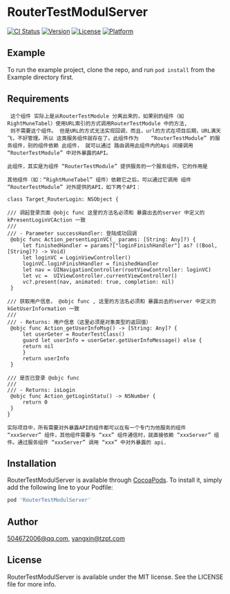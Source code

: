 # RouterTestModulServer

[![CI Status](https://img.shields.io/travis/504672006@qq.com/RouterTestModulServer.svg?style=flat)](https://travis-ci.org/504672006@qq.com/RouterTestModulServer)
[![Version](https://img.shields.io/cocoapods/v/RouterTestModulServer.svg?style=flat)](https://cocoapods.org/pods/RouterTestModulServer)
[![License](https://img.shields.io/cocoapods/l/RouterTestModulServer.svg?style=flat)](https://cocoapods.org/pods/RouterTestModulServer)
[![Platform](https://img.shields.io/cocoapods/p/RouterTestModulServer.svg?style=flat)](https://cocoapods.org/pods/RouterTestModulServer)

## Example

To run the example project, clone the repo, and run `pod install` from the Example directory first.

## Requirements
     
     这个组件 实际上是从RouterTestModule 分离出来的，如果别的组件（如 RightMuneTabel）使用URL索引的方式调用RouterTestModule 中的方法,
     则不需要这个组件。 但是URL的方式无法实现回调，而且，url的方式在项目后期，URL满天飞，不好管理。所以 这类服务组件就存在了。此组件作为    “RouterTestModule” 的服务组件，别的组件依赖 此组件， 就可以通过 路由调用此组件内的Api 间接调用 “RouterTestModule” 中对外暴露的API。
 
    此组件，其实是为组件 “RouterTestModule” 提供服务的一个服务组件。它的作用是
    
    其他组件（如：“RightMuneTabel” 组件）依赖它之后，可以通过它调用 组件 “RouterTestModule” 对外提供的API，如下两个API： 
    
    class Target_RouterLogin: NSObject {
    
    /// 调起登录页面 @objc func 这里的方法名必须和 暴露出去的server 中定义的 kPresentLoginVCAction 一致
    ///
    /// - Parameter successHandler: 登陆成功回调
     @objc func Action_persentLoginVC(_ params: [String: Any]?) {
         let finishedHandler = params?["loginFinishHandler"] as? ((Bool, [String]?) -> Void)
         let loginVC = LoginViewController()
         loginVC.loginFinishHandler = finishedHandler
         let nav = UINavigationController(rootViewController: loginVC)
         let vc =  UIViewController.currentViewController()
         vc?.present(nav, animated: true, completion: nil)
     }
    
    /// 获取用户信息， @objc func , 这里的方法名必须和 暴露出去的server 中定义的 kGetUserInformation 一致
    ///
    /// - Returns: 用户信息（这里必须是对象类型的返回值）
     @objc func Action_getUserInfoMsg() -> [String: Any]? {
         let userGeter = RouterTestClass()
         guard let userInfo = userGeter.getUserInfoMessage() else {
         return nil
         }
         return userInfo
     }
    
    /// 是否已登录 @objc func
    ///
    /// - Returns: isLogin
     @objc func Action_getLoginStatu() -> NSNumber {
         return 0
     }
    }
    
    实际项目中，所有需要对外暴露API的组件都可以在有一个专门为他服务的组件  “xxxServer” 组件，其他组件需要与 “xxx” 组件通信时，就直接依赖 “xxxServer” 组件。通过服务组件 “xxxServer” 调用 “xxx” 中对外暴露的 api.


## Installation

RouterTestModulServer is available through [CocoaPods](https://cocoapods.org). To install
it, simply add the following line to your Podfile:

```ruby
pod 'RouterTestModulServer'
```

## Author

504672006@qq.com, yangxin@tzpt.com

## License

RouterTestModulServer is available under the MIT license. See the LICENSE file for more info.
